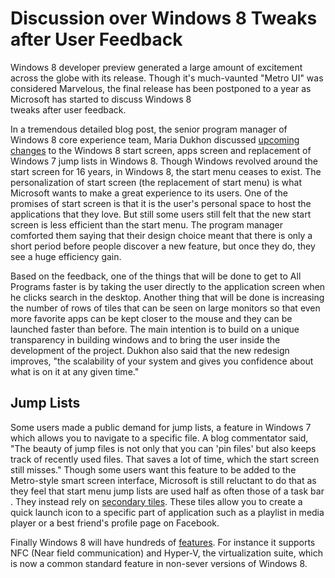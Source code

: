 # Discussion over Windows 8 Tweaks after User Feedback

Windows 8 developer preview generated a large amount of excitement across the globe with its release. Though it's much-vaunted "Metro UI" was considered Marvelous, the final release has been postponed to a year as Microsoft has started to discuss Windows 8<br />
tweaks after user feedback.

In a tremendous detailed blog post, the senior program manager of Windows 8 core experience team, Maria Dukhon discussed <a href="http://blogs.msdn.com/b/b8/archive/2011/10/11/reflecting-on-your-comments-on-the-start-screen.aspx">upcoming changes</a> to the Windows 8 start screen, apps screen and replacement of Windows 7 jump lists in Windows 8. Though Windows revolved around the start screen for 16 years, in Windows 8, the start menu ceases to exist. The personalization of start screen (the replacement of start menu) is what Microsoft wants to make a great experience to its users. One of the promises of start screen is that it is the user's personal space to host the applications that they love. But still some users still felt that the new start screen is less efficient than the start menu. The program manager comforted them saying that their design choice meant that there is only a short period before people discover a new feature, but once they do, they see a huge efficiency gain. 

Based on the feedback, one of the things that will be done to get to All Programs faster is by taking the user directly to the application screen when he clicks search in the desktop. Another thing that will be done is increasing the number of rows of tiles that can be seen on large monitors so that even more favorite apps can be kept closer to the mouse and they can be launched faster than before. The main intention is to build on a unique transparency in building windows and to bring the user inside the development of the project. Dukhon also said that the new redesign improves, "the scalability of your system and gives you confidence about what is on it at any given time."

## Jump Lists

Some users made a public demand for jump lists, a feature in Windows 7 which allows you to navigate to a specific file. A blog commentator said, "The beauty of jump files is not only that you can 'pin files' but also keeps track of recently used files. That saves a lot of time, which the start screen still misses." Though some users want this feature to be added to the Metro-style smart screen interface, Microsoft is still reluctant to do that as they feel that start menu jump lists are used half as often those of a task bar . They instead rely on <a href="http://pcworld.co.nz/pcworld/pcw.nsf/news/microsoft-discusses-windows-8-tweaks-after-user-feedback">secondary tiles</a>. These tiles allow you to create a quick launch icon to a specific part of application such as a playlist in media player or a best friend's profile page on Facebook. 

Finally Windows 8 will have hundreds of <a href="http://www.extremetech.com/computing/96431-demystifying-windows-8-changes-additions-and-features">features</a>. For instance it supports NFC (Near field communication) and Hyper-V, the virtualization suite, which is now a common standard feature in non-sever versions of Windows 8.

